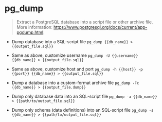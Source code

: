 # pg_dump
> Extract a PostgreSQL database into a script file or other archive file.
> More information: <https://www.postgresql.org/docs/current/app-pgdump.html>.

- Dump database into a SQL-script file
`pg_dump {{db_name}} > {{output_file.sql}}`

- Same as above, customize username
`pg_dump -U {{username}} {{db_name}} > {{output_file.sql}}`

- Same as above, customize host and port
`pg_dump -h {{host}} -p {{port}} {{db_name}} > {{output_file.sql}}`

- Dump a database into a custom-format archive file
`pg_dump -Fc {{db_name}} > {{output_file.dump}}`

- Dump only database data into an SQL-script file
`pg_dump -a {{db_name}} > {{path/to/output_file.sql}}`

- Dump only schema (data definitions) into an SQL-script file
`pg_dump -s {{db_name}} > {{path/to/output_file.sql}}`
